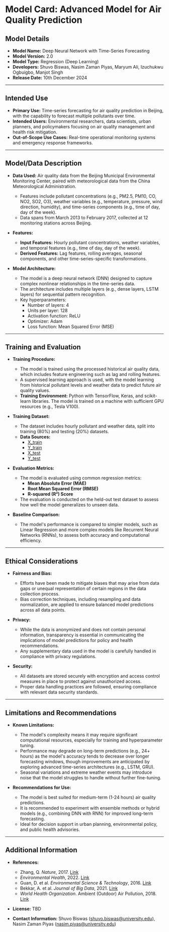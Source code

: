 # Model Card: Advanced Model for Air Quality Prediction

## Model Details

- **Model Name:** Deep Neural Network with Time-Series Forecasting
- **Model Version:** 2.0
- **Model Type:** Regression (Deep Learning)
- **Developers:** Shuvo Biswas, Nasim Zaman Piyas, Maryum Ali, Izuchukwu Ogbuigbo, Manjot Singh
- **Release Date:** 10th December 2024

---

## Intended Use

- **Primary Use:** Time-series forecasting for air quality prediction in Beijing, with the capability to forecast multiple pollutants over time.
- **Intended Users:** Environmental researchers, data scientists, urban planners, and policymakers focusing on air quality management and health risk mitigation.
- **Out-of-Scope Use Cases:** Real-time operational monitoring systems and emergency response frameworks.

---

## Model/Data Description

- **Data Used:** Air quality data from the Beijing Municipal Environmental Monitoring Center, paired with meteorological data from the China Meteorological Administration.
  - Features include pollutant concentrations (e.g., PM2.5, PM10, CO, NO2, SO2, O3), weather variables (e.g., temperature, pressure, wind direction, humidity), and time-series components (e.g., time of day, day of the week).
  - Data spans from March 2013 to February 2017, collected at 12 monitoring stations across Beijing.

- **Features:**
  - **Input Features:** Hourly pollutant concentrations, weather variables, and temporal features (e.g., time of day, day of the week).
  - **Derived Features:** Lag features, rolling averages, seasonal components, and other time-series-specific transformations.

- **Model Architecture:** 
  - The model is a deep neural network (DNN) designed to capture complex nonlinear relationships in the time-series data.
  - The architecture includes multiple layers (e.g., dense layers, LSTM layers) for sequential pattern recognition.
  - Key hyperparameters:
    - Number of layers: 4
    - Units per layer: 128
    - Activation function: ReLU
    - Optimizer: Adam
    - Loss function: Mean Squared Error (MSE)

---

## Training and Evaluation

- **Training Procedure:**
  - The model is trained using the processed historical air quality data, which includes feature engineering such as lag and rolling features.
  - A supervised learning approach is used, with the model learning from historical pollutant levels and weather data to predict future air quality values.
  - **Training Environment:** Python with TensorFlow, Keras, and scikit-learn libraries. The model is trained on a machine with sufficient GPU resources (e.g., Tesla V100).

- **Training Dataset:**
  - The dataset includes hourly pollutant and weather data, split into training (80%) and testing (20%) datasets.
  - **Data Sources:**
    - [X_train](https://drive.google.com/file/d/1g-WchMrKqXkk8P9yY7Qk1v4MnMg5zXHo/view?usp=drive_link)
    - [Y_train](https://drive.google.com/file/d/1uCkugZ30YCAL3CyEj4vLRyR4KU-WH7dj/view?usp=drive_link)
    - [X_test](https://drive.google.com/file/d/1yU6uCm8YYGd6ok_Ox0O8TwLLzxdshOPQ/view?usp=drive_link)
    - [Y_test](https://drive.google.com/file/d/1dOm6vCVqncJUnPGvhlU6tlrt3GnVA4SK/view?usp=drive_link)

- **Evaluation Metrics:**
  - The model is evaluated using common regression metrics:
    - **Mean Absolute Error (MAE)**
    - **Root Mean Squared Error (RMSE)**
    - **R-squared (R²) Score**
  - The evaluation is conducted on the held-out test dataset to assess how well the model generalizes to unseen data.

- **Baseline Comparison:**
  - The model's performance is compared to simpler models, such as Linear Regression and more complex models like Recurrent Neural Networks (RNNs), to assess both accuracy and computational efficiency.

---

## Ethical Considerations

- **Fairness and Bias:**
  - Efforts have been made to mitigate biases that may arise from data gaps or unequal representation of certain regions in the data collection process.
  - Bias correction techniques, including resampling and data normalization, are applied to ensure balanced model predictions across all data points.

- **Privacy:**
  - While the data is anonymized and does not contain personal information, transparency is essential in communicating the implications of model predictions for policy and health recommendations.
  - Any supplementary data used in the model is carefully handled in compliance with privacy regulations.

- **Security:**
  - All datasets are stored securely with encryption and access control measures in place to protect against unauthorized access.
  - Proper data handling practices are followed, ensuring compliance with relevant data security standards.

---

## Limitations and Recommendations

- **Known Limitations:**
  - The model's complexity means it may require significant computational resources, especially for training and hyperparameter tuning.
  - Performance may degrade on long-term predictions (e.g., 24+ hours) as the model's accuracy tends to decrease over longer forecasting windows, though improvements are anticipated by exploring advanced time-series architectures (e.g., LSTM, GRU).
  - Seasonal variations and extreme weather events may introduce noise that the model struggles to handle without further fine-tuning.

- **Recommendations for Use:**
  - The model is best suited for medium-term (1-24 hours) air quality predictions.
  - It is recommended to experiment with ensemble methods or hybrid models (e.g., combining DNN with RNN) for improved long-term forecasting.
  - Ideal for decision support in urban planning, environmental policy, and public health advisories.

---

## Additional Information

- **References:**
  - Zhang, Q. *Nature*, 2017. [Link](http://www.pku-atmos-acm.org/static/pdfs/Zhang%20Q%202017%20Nature_1.pdf)
  - *Environmental Health*, 2022. [Link](https://www.environmentalhealth.org/2022/05/13/we-must-act-on-air-pollution-to-prevent-climate-disaster/)
  - Guan, D. et al. *Environmental Science & Technology*, 2016. [Link](https://pmc.ncbi.nlm.nih.gov/articles/PMC7652049/)
  - Bekkar, A. et al. *Journal of Big Data*, 2021. [Link](https://journalofbigdata.springeropen.com/articles/10.1186/s40537-021-00548-1)
  - *World Health Organization*. Ambient (Outdoor) Air Pollution, 2018. [Link](https://www.who.int/news-room/fact-sheets/detail/ambient-(outdoor)-air-quality-and-health)

- **License:** TBD
- **Contact Information:** Shuvo Biswas (shuvo.biswas@university.edu), Nasim Zaman Piyas (nasim.piyas@university.edu)

